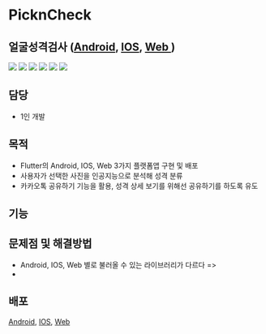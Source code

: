 # PicknCheck
## 얼굴성격검사 (<a href="https://play.google.com/store/apps/details?id=com.loginsoft.loginenne">Android</a>, <a href="https://apps.apple.com/kr/app/%EC%96%BC%EA%B5%B4%EC%84%B1%EA%B2%A9%EA%B2%80%EC%82%AC/id1619433425">IOS</a>, <a href="http://pickncheck.com/animal/">Web </a> )
<div>
<img src="https://img.shields.io/badge/Android-3DDC84?style=flat-square&logo=Android&logoColor=white"/>
<img src="https://img.shields.io/badge/Java-007396?style=flat-square&logo=OpenJDK&logoColor=white"/>
<img src="https://img.shields.io/badge/Flutter-02569B?style=flat-square&logo=Flutter&logoColor=white"/>
<img src="https://img.shields.io/badge/HTML-E34F26?style=flat-square&logo=HTML5&logoColor=white"/>
<img src="https://img.shields.io/badge/Javascript-F7DF1E?style=flat-square&logo=javascript&logoColor=black"/>
<img src="https://img.shields.io/badge/PHP-777BB4?style=flat-square&logo=PHP&logoColor=white"/>
</div>

## 담당
- 1인 개발

## 목적
- Flutter의 Android, IOS, Web 3가지 플랫폼앱 구현 및 배포
- 사용자가 선택한 사진을 인공지능으로 분석해 성격 분류 
- 카카오톡 공유하기 기능을 활용, 성격 상세 보기를 위해선 공유하기를 하도록 유도

## 기능 


## 문제점 및 해결방법
- Android, IOS, Web 별로 불러올 수 있는 라이브러리가 다르다
  =>
- 

## 배포
<a href="https://play.google.com/store/apps/details?id=com.loginsoft.loginenne">Android</a>, <a href="https://apps.apple.com/kr/app/%EC%96%BC%EA%B5%B4%EC%84%B1%EA%B2%A9%EA%B2%80%EC%82%AC/id1619433425">IOS</a>, <a href="http://pickncheck.com/animal/">Web </a>
